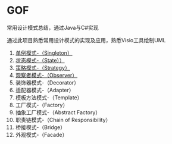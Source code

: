 # GOF
常用设计模式总结，通过Java与C#实现

通过此项目熟悉常用设计模式的实现及应用，熟悉Visio工具绘制UML

1. [单例模式-（Singleton）](https://github.com/tangming579/GOF/tree/master/src/1-Singleton.md)
2. [状态模式-（State））](https://github.com/tangming579/GOF/tree/master/src/2-State.md)
3. [策略模式-（Strategy）](https://github.com/tangming579/GOF/tree/master/src/2-Strategy.md)
4. [观察者模式-（Observer）](https://github.com/tangming579/GOF/tree/master/src/3-Observer.md)
5. 装饰器模式-（Decorator）
6. 适配器模式-（Adapter）
7. 模板方法模式-（Template）
8. 工厂模式-（Factory）
9. 抽象工厂模式-（Abstract Factory）
10. 职责链模式-（Chain of Responsibility）
11. 桥接模式-（Bridge）
12. 外观模式-（Facade）
